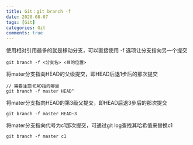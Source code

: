 ```yaml
---
title: Git：git branch -f
date: 2020-08-07
tags: [Git]
categories: Git
comments: true
---
```


使用相对引用最多的就是移动分支，可以直接使用 -f 选项让分支指向另一个提交

```
git branch -f <分支名> <目的位置>
```

将mater分支指向HEAD的父级提交，即HEAD后退1步后的那次提交
```
// 需要注意HEAD指向哪里
git branch -f master HEAD^
```
将mater分支指向HEAD的第3级父提交，即HEAD后退3步后的那次提交
```
git branch -f master HEAD~3
```
将mater分支指向代号为c1那次提交，可通过git log查找其哈希值来替换c1
```
git branch -f master c1
```